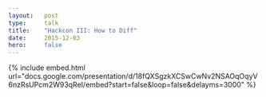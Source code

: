 ```yaml
---
layout:   post
type:     talk
title:    "Hackcon III: How to Diff"
date:     2015-12-03
hero:     false
---
```


{% include embed.html url="docs.google.com/presentation/d/18fQXSgzkXCSwCwNv2NSAOqOqyV6nzRsUPcm2W93qReI/embed?start=false&loop=false&delayms=3000" %}
